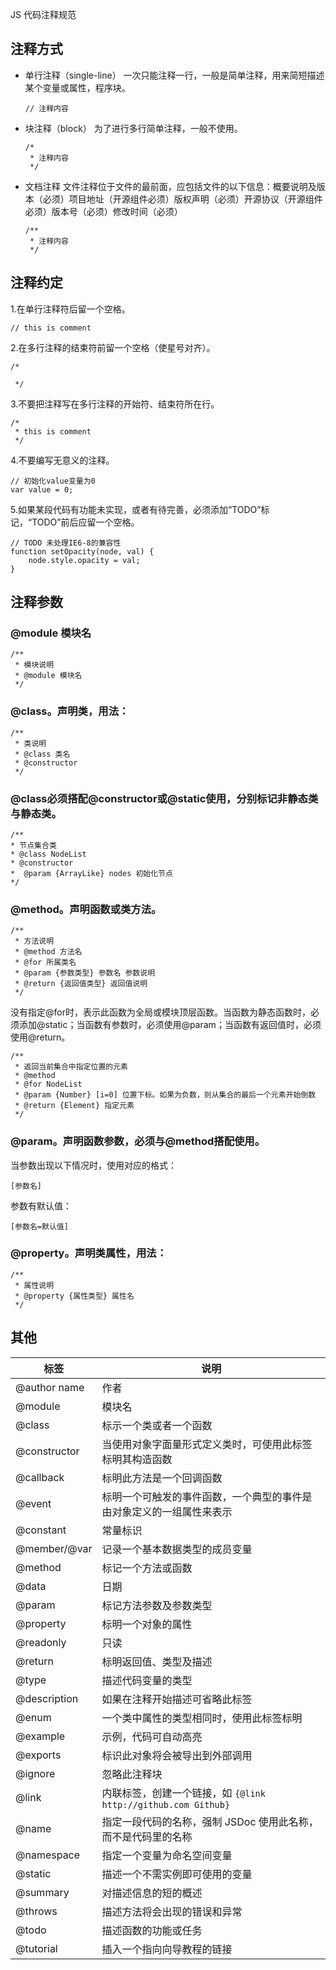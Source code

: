 JS 代码注释规范

## 注释方式
* 单行注释（single-line）
    一次只能注释一行，一般是简单注释，用来简短描述某个变量或属性，程序块。

	```
	// 注释内容
	```
* 块注释（block）
    为了进行多行简单注释，一般不使用。

	```
	/*
	 * 注释内容
	 */
	```
* 文档注释
    文件注释位于文件的最前面，应包括文件的以下信息：概要说明及版本（必须）项目地址（开源组件必须）版权声明（必须）开源协议（开源组件必须）版本号（必须）修改时间（必须）
	```
	/**
	 * 注释内容
	 */
	```
## 注释约定
1.在单行注释符后留一个空格。
```
// this is comment
```
2.在多行注释的结束符前留一个空格（使星号对齐）。
```
/*

 */
```
3.不要把注释写在多行注释的开始符、结束符所在行。
```
/*
 * this is comment
 */
```
4.不要编写无意义的注释。
```
// 初始化value变量为0
var value = 0;
```
5.如果某段代码有功能未实现，或者有待完善，必须添加“TODO”标记，“TODO”前后应留一个空格。

```
// TODO 未处理IE6-8的兼容性
function setOpacity(node, val) {
	node.style.opacity = val;
}
```





## 注释参数
### @module 模块名
```
/**
 * 模块说明
 * @module 模块名
 */
```
### @class。声明类，用法：
```
/**
 * 类说明
 * @class 类名
 * @constructor
 */
```
### @class必须搭配@constructor或@static使用，分别标记非静态类与静态类。
```
/**
* 节点集合类
* @class NodeList
* @constructor
*  @param {ArrayLike} nodes 初始化节点
*/
```
### @method。声明函数或类方法。
```
/**
 * 方法说明
 * @method 方法名
 * @for 所属类名
 * @param {参数类型} 参数名 参数说明
 * @return {返回值类型} 返回值说明
 */
```
没有指定@for时，表示此函数为全局或模块顶层函数。当函数为静态函数时，必须添加@static；当函数有参数时，必须使用@param；当函数有返回值时，必须使用@return。
```
/**
 * 返回当前集合中指定位置的元素
 * @method
 * @for NodeList
 * @param {Number} [i=0] 位置下标。如果为负数，则从集合的最后一个元素开始倒数
 * @return {Element} 指定元素
 */
```
### @param。声明函数参数，必须与@method搭配使用。
当参数出现以下情况时，使用对应的格式：
```
[参数名]
```
参数有默认值：
```
[参数名=默认值]
```
### @property。声明类属性，用法：
```
/**
 * 属性说明
 * @property {属性类型} 属性名
 */
```
## 其他

| 标签         | 说明                                                         |
| ------------ | ------------------------------------------------------------ |
| @author name | 作者                                                         |
| @module      | 模块名                                                       |
| @class       | 标示一个类或者一个函数                                       |
| @constructor | 当使用对象字面量形式定义类时，可使用此标签标明其构造函数     |
| @callback    | 标明此方法是一个回调函数                                     |
| @event       | 标明一个可触发的事件函数，一个典型的事件是由对象定义的一组属性来表示 |
| @constant    | 常量标识                                                     |
| @member/@var | 记录一个基本数据类型的成员变量                               |
| @method      | 标记一个方法或函数                                           |
| @data        | 日期                                                         |
| @param       | 标记方法参数及参数类型                                       |
| @property    | 标明一个对象的属性                                           |
| @readonly    | 只读                                                         |
| @return      | 标明返回值、类型及描述                                       |
| @type        | 描述代码变量的类型                                           |
| @description | 如果在注释开始描述可省略此标签                               |
| @enum        | 一个类中属性的类型相同时，使用此标签标明                     |
| @example     | 示例，代码可自动高亮                                         |
| @exports     | 标识此对象将会被导出到外部调用                               |
| @ignore      | 忽略此注释块                                                 |
| @link        | 内联标签，创建一个链接，如 `{@link http://github.com Github}` |
| @name        | 指定一段代码的名称，强制 JSDoc 使用此名称，而不是代码里的名称 |
| @namespace   | 指定一个变量为命名空间变量                                   |
| @static      | 描述一个不需实例即可使用的变量                               |
| @summary     | 对描述信息的短的概述                                         |
| @throws      | 描述方法将会出现的错误和异常                                 |
| @todo        | 描述函数的功能或任务                                         |
| @tutorial    | 插入一个指向向导教程的链接                                   |
